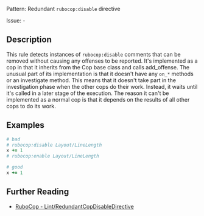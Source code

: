 Pattern: Redundant `rubocop:disable` directive

Issue: -

## Description

This rule detects instances of `rubocop:disable` comments that can be
removed without causing any offenses to be reported. It's implemented
as a cop in that it inherits from the Cop base class and calls
add_offense. The unusual part of its implementation is that it doesn't
have any `on_*` methods or an investigate method. This means that it
doesn't take part in the investigation phase when the other cops do
their work. Instead, it waits until it's called in a later stage of the
execution. The reason it can't be implemented as a normal cop is that
it depends on the results of all other cops to do its work.

## Examples

```ruby
# bad
# rubocop:disable Layout/LineLength
x += 1
# rubocop:enable Layout/LineLength

# good
x += 1
```

## Further Reading

* [RuboCop - Lint/RedundantCopDisableDirective](https://rubocop.readthedocs.io/en/latest/cops_lint/#lintredundantcopdisabledirective)
